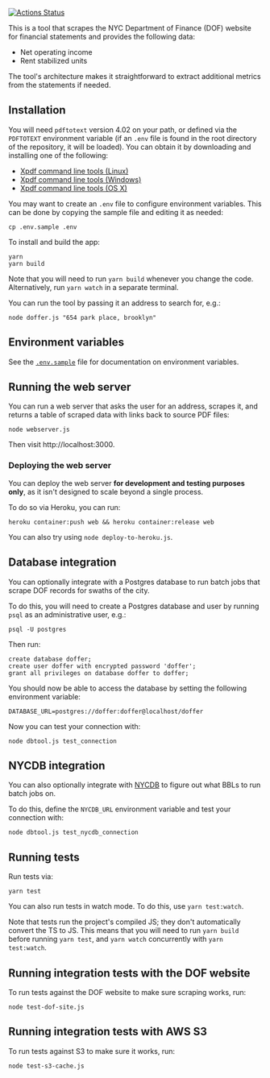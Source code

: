 [![Actions Status](https://github.com/JustFixNYC/nyc-doffer/workflows/Node%20CI/badge.svg)](https://github.com/JustFixNYC/nyc-doffer/actions)

This is a tool that scrapes the NYC Department of Finance (DOF) website
for financial statements and provides the following data:

* Net operating income
* Rent stabilized units

The tool's architecture makes it straightforward to extract additional
metrics from the statements if needed.

## Installation

You will need `pdftotext` version 4.02 on your path, or defined via the
`PDFTOTEXT` environment variable (if an `.env` file is found in the root directory
of the repository, it will be loaded). You can obtain it by downloading
and installing one of the following:

* [Xpdf command line tools (Linux)](https://xpdfreader-dl.s3.amazonaws.com/xpdf-tools-linux-4.02.tar.gz)
* [Xpdf command line tools (Windows)](https://xpdfreader-dl.s3.amazonaws.com/xpdf-tools-win-4.02.zip)
* [Xpdf command line tools (OS X)](https://xpdfreader-dl.s3.amazonaws.com/xpdf-tools-mac-4.02.tar.gz)

You may want to create an `.env` file to configure environment variables. This
can be done by copying the sample file and editing it as needed:

```
cp .env.sample .env
```

To install and build the app:

```
yarn
yarn build
```

Note that you will need to run `yarn build` whenever you change the code. Alternatively,
run `yarn watch` in a separate terminal.

You can run the tool by passing it an address to search for, e.g.:

```
node doffer.js "654 park place, brooklyn"
```

## Environment variables

See the [`.env.sample`](.env.sample) file for documentation on environment variables.

## Running the web server

You can run a web server that asks the user for an address, scrapes it,
and returns a table of scraped data with links back to source PDF files:

```
node webserver.js
```

Then visit http://localhost:3000.

### Deploying the web server

You can deploy the web server **for development and testing purposes only**,
as it isn't designed to scale beyond a single process.

To do so via Heroku, you can run:

```
heroku container:push web && heroku container:release web
```

You can also try using `node deploy-to-heroku.js`.

## Database integration

You can optionally integrate with a Postgres database to run
batch jobs that scrape DOF records for swaths of the city.

To do this, you will need to create a Postgres database and user
by running `psql` as an administrative user, e.g.:

```
psql -U postgres
```

Then run:

```
create database doffer;
create user doffer with encrypted password 'doffer';
grant all privileges on database doffer to doffer;
```

You should now be able to access the database by setting the
following environment variable:

```
DATABASE_URL=postgres://doffer:doffer@localhost/doffer
```

Now you can test your connection with:

```
node dbtool.js test_connection
```

## NYCDB integration

You can also optionally integrate with [NYCDB][] to figure out what BBLs to run
batch jobs on.

To do this, define the `NYCDB_URL` environment variable and test your connection with:

```
node dbtool.js test_nycdb_connection
```

[NYCDB]: https://github.com/nycdb/nycdb

## Running tests

Run tests via:

```
yarn test
```

You can also run tests in watch mode. To do this, use `yarn test:watch`.

Note that tests run the project's compiled JS; they don't automatically convert
the TS to JS. This means that you will need to run `yarn build` before running
`yarn test`, and `yarn watch` concurrently with `yarn test:watch`.

## Running integration tests with the DOF website

To run tests against the DOF website to make sure scraping works, run:

```
node test-dof-site.js
```

## Running integration tests with AWS S3

To run tests against S3 to make sure it works, run:

```
node test-s3-cache.js
```
